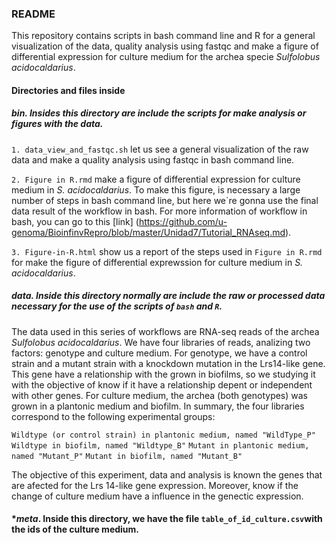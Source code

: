 ### README

This repository contains scripts in bash command line and R for a general visualization of the data, quality analysis using fastqc and make a figure of differential expression for culture medium for the archea specie *Sulfolobus acidocaldarius*.

#### Directories and files inside 

##### *bin*. Insides this directory are include the scripts for make analysis or figures with the data.  

`1. data_view_and_fastqc.sh` let us see a general visualization of the raw data and make a quality analysis using fastqc in bash command line.

`2. Figure in R.rmd` make a figure of differential expression for culture medium in *S. acidocaldarius*. To make this figure, is necessary a large number of steps in bash command line, but here we´re gonna use the final data result of the workflow in bash. For more information of workflow in bash, you can go to this [link] (https://github.com/u-genoma/BioinfinvRepro/blob/master/Unidad7/Tutorial_RNAseq.md).

`3. Figure-in-R.html` show us a report of the steps used in `Figure in R.rmd` for make the figure of differential exprewssion for culture medium in *S. acidocaldarius*.

##### **data**. Inside this directory normally are include the raw or processed data necessary for the use of the scripts of `bash` and `R`. 

The data used in this series of workflows are RNA-seq reads of the archea *Sulfolobus acidocaldarius*. We have four libraries of reads, analizing two factors: genotype and culture medium. For genotype, we have a control strain and a mutant strain with a knockdown mutation in the Lrs14-like gene. This gene have a relationship with the grown in biofilms, so we studying it with the objective of know if it have a relationship depent or independent with other genes. For culture medium, the archea (both genotypes) was grown in a plantonic medium and biofilm. In summary, the four libraries correspond to the following experimental groups: 

`Wildtype (or control strain) in plantonic medium, named "WildType_P"` 
`Wildtype in biofilm, named "Wildtype_B"`
`Mutant in plantonic medium, named "Mutant_P"`
`Mutant in biofilm, named "Mutant_B"`

The objective of this experiment, data and analysis is known the genes that are afected for the Lrs 14-like gene expression. Moreover, know if the change of culture medium have a influence in the genectic expression. 

#### **meta*. Inside this directory, we have the file `table_of_id_culture.csv`with the ids of the culture medium. 
